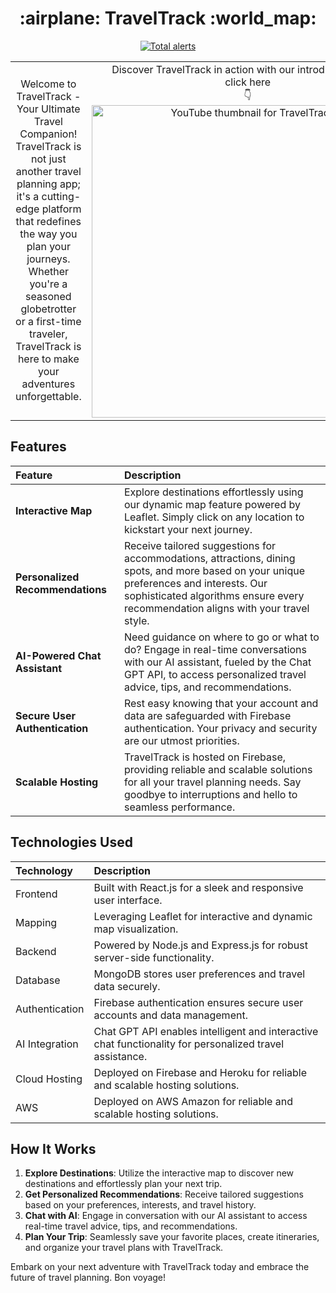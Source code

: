 <h1 align="center">
  :airplane: TravelTrack :world_map:
</h1>

<div align="center">

[![Total alerts](https://img.shields.io/lgtm/alerts/g/traveltrack/traveltrack.svg?logo=lgtm&logoWidth=18)](https://lgtm.com/projects/g/traveltrack/traveltrack/alerts/)

</div>
<table border="0">
  <tr>
    <td align="center">
Welcome to TravelTrack - Your Ultimate Travel Companion! TravelTrack is not just another travel planning app; it's a cutting-edge platform that redefines the way you plan your journeys. Whether you're a seasoned globetrotter or a first-time traveler, TravelTrack is here to make your adventures unforgettable.
    </td>
    <td width="450px" align="center">
      Discover TravelTrack in action with our introductory video <br/>
      click here  <br/>
           👇
      <!-- Replace 'YOUR_VIDEO_ID' with the ID of your YouTube video -->
      <a href="https://youtu.be/h3n83j6XVLU">
        <img width="500px" src="https://github.com/almayomekonen/travel-track-app/blob/master/preview-image.png" alt="YouTube thumbnail for TravelTrack" />
      </a>
    </td>
  </tr>
</table>



## Features
| Feature | Description |
| :--- | :--- |
| **Interactive Map** | Explore destinations effortlessly using our dynamic map feature powered by Leaflet. Simply click on any location to kickstart your next journey. |
| **Personalized Recommendations** | Receive tailored suggestions for accommodations, attractions, dining spots, and more based on your unique preferences and interests. Our sophisticated algorithms ensure every recommendation aligns with your travel style. |
| **AI-Powered Chat Assistant** | Need guidance on where to go or what to do? Engage in real-time conversations with our AI assistant, fueled by the Chat GPT API, to access personalized travel advice, tips, and recommendations. |
| **Secure User Authentication** | Rest easy knowing that your account and data are safeguarded with Firebase authentication. Your privacy and security are our utmost priorities. |
| **Scalable Hosting** | TravelTrack is hosted on Firebase, providing reliable and scalable solutions for all your travel planning needs. Say goodbye to interruptions and hello to seamless performance. |




## Technologies Used
| Technology | Description |
| :--- | :--- |
| Frontend | Built with React.js for a sleek and responsive user interface. |
| Mapping | Leveraging Leaflet for interactive and dynamic map visualization. |
| Backend | Powered by Node.js and Express.js for robust server-side functionality. |
| Database | MongoDB stores user preferences and travel data securely. |
| Authentication | Firebase authentication ensures secure user accounts and data management. |
| AI Integration | Chat GPT API enables intelligent and interactive chat functionality for personalized travel assistance. |
| Cloud Hosting | Deployed on Firebase and Heroku for reliable and scalable hosting solutions. |
| AWS | Deployed on AWS Amazon for reliable and scalable hosting solutions. |


## How It Works

1. **Explore Destinations**: Utilize the interactive map to discover new destinations and effortlessly plan your next trip.
2. **Get Personalized Recommendations**: Receive tailored suggestions based on your preferences, interests, and travel history.
3. **Chat with AI**: Engage in conversation with our AI assistant to access real-time travel advice, tips, and recommendations.
4. **Plan Your Trip**: Seamlessly save your favorite places, create itineraries, and organize your travel plans with TravelTrack.

Embark on your next adventure with TravelTrack today and embrace the future of travel planning. Bon voyage!

